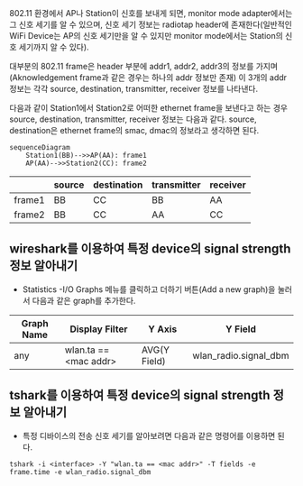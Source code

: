 802.11 환경에서 AP나 Station이 신호를 보내게 되면, monitor mode adapter에서는 그 신호 세기를 알 수 있으며, 신호 세기 정보는 radiotap header에 존재한다(일반적인 WiFi Device는 AP의 신호 세기만을 알 수 있지만 monitor mode에서는 Station의 신호 세기까지 알 수 있다).

대부분의 802.11 frame은 header 부분에 addr1, addr2, addr3의 정보를 가지며(Aknowledgement frame과 같은 경우는 하나의 addr 정보만 존재) 이 3개의 addr 정보는 각각 source, destination, transmitter, receiver 정보를 나타낸다.

다음과 같이 Station1에서 Station2로 어떠한 ethernet frame을 보낸다고 하는 경우 source, destination, transmitter, receiver 정보는 다음과 같다. source, destination은 ethernet frame의 smac, dmac의 정보라고 생각하면 된다.

```mermaid
sequenceDiagram
    Station1(BB)-->>AP(AA): frame1
    AP(AA)-->>Station2(CC): frame2
```

||source|destination|transmitter|receiver|
|-|-|-|-|-|
|frame1|BB|CC|BB|AA|
|frame2|BB|CC|AA|CC|

## wireshark를 이용하여 특정 device의 signal strength 정보 알아내기

* Statistics -I/O Graphs 메뉴를 클릭하고 더하기 버튼(Add a new graph)을 눌러서 다음과 같은 graph를 추가한다.

|Graph Name|Display Filter|Y Axis|Y Field|
|-|-|-|-|
|any|wlan.ta == \<mac addr\>|AVG(Y Field)|wlan_radio.signal_dbm|

## tshark를 이용하여 특정 device의 signal strength 정보 알아내기

* 특정 디바이스의 전송 신호 세기를 알아보려면 다음과 같은 명령어를 이용하면 된다.

```
tshark -i <interface> -Y "wlan.ta == <mac addr>" -T fields -e frame.time -e wlan_radio.signal_dbm
```
